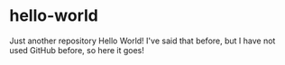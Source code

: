 # hello-world
Just another repository
Hello World!
I've said that before, but I have not used GitHub before, so here it goes!

